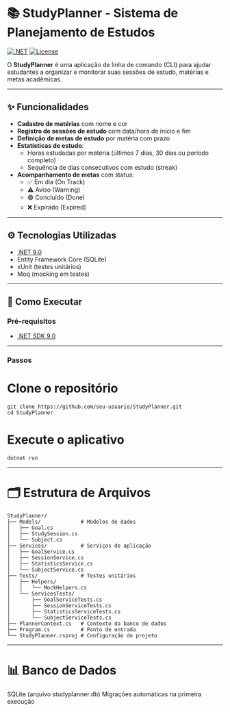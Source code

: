# 📚 StudyPlanner - Sistema de Planejamento de Estudos

[![.NET](https://img.shields.io/badge/.NET-9.0-512BD4?logo=dotnet)](https://dotnet.microsoft.com/)
[![License](https://img.shields.io/badge/license-MIT-blue.svg)](LICENSE)

O **StudyPlanner** é uma aplicação de linha de comando (CLI) para ajudar estudantes a organizar e monitorar suas sessões de estudo, matérias e metas acadêmicas.

---

## ✨ Funcionalidades

- **Cadastro de matérias** com nome e cor  
- **Registro de sessões de estudo** com data/hora de início e fim  
- **Definição de metas de estudo** por matéria com prazo  
- **Estatísticas de estudo**:
  - Horas estudadas por matéria (últimos 7 dias, 30 dias ou período completo)
  - Sequência de dias consecutivos com estudo (streak)
- **Acompanhamento de metas** com status:
  - ✅ Em dia (On Track)
  - ⚠️ Aviso (Warning)
  - 🟢 Concluído (Done)
  - ❌ Expirado (Expired)

---

## ⚙️ Tecnologias Utilizadas

- [.NET 9.0](https://dotnet.microsoft.com/)
- Entity Framework Core (SQLite)
- xUnit (testes unitários)
- Moq (mocking em testes)

---

## 🚀 Como Executar

### Pré-requisitos

- [.NET SDK 9.0](https://dotnet.microsoft.com/download/dotnet/9.0)

---

### Passos

# Clone o repositório

```
git clone https://github.com/seu-usuario/StudyPlanner.git
cd StudyPlanner
```

# Execute o aplicativo
```
dotnet run
```

---

# 🗂️ Estrutura de Arquivos

```
StudyPlanner/
├── Models/             # Modelos de dados
│   ├── Goal.cs
│   ├── StudySession.cs
│   └── Subject.cs
├── Services/           # Serviços de aplicação
│   ├── GoalService.cs
│   ├── SessionService.cs
│   ├── StatisticsService.cs
│   └── SubjectService.cs
├── Tests/              # Testes unitários
│   ├── Helpers/
│   │   └── MockHelpers.cs
│   └── ServicesTests/
│       ├── GoalServiceTests.cs
│       ├── SessionServiceTests.cs
│       ├── StatisticsServiceTests.cs
│       └── SubjectServiceTests.cs
├── PlannerContext.cs   # Contexto do banco de dados
├── Program.cs          # Ponto de entrada
└── StudyPlanner.csproj # Configuração do projeto
```

---

# 📊 Banco de Dados
SQLite (arquivo studyplanner.db)
Migrações automáticas na primeira execução
